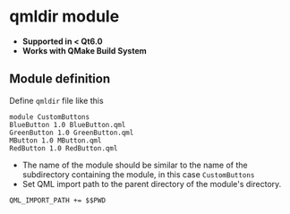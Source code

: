 # qmldir module 

- __Supported in < Qt6.0__
- __Works with QMake Build System__


## Module definition

Define ```qmldir``` file like this 

```text
module CustomButtons 
BlueButton 1.0 BlueButton.qml
GreenButton 1.0 GreenButton.qml
MButton 1.0 MButton.qml
RedButton 1.0 RedButton.qml 
```

- The name of the module should be similar to the name of the subdirectory containing the module, in this case ```CustomButtons```
- Set QML import path to the parent directory of the module's directory. 
```qmake
QML_IMPORT_PATH += $$PWD
```